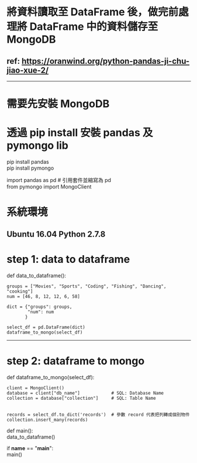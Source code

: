 # 將資料讀取至 DataFrame 後，做完前處理將 DataFrame 中的資料儲存至 MongoDB
ref: https://oranwind.org/python-pandas-ji-chu-jiao-xue-2/ 
-----------------------------------------------------------------------------------
-----------------------------------------------------------------------------------
# 需要先安裝 MongoDB
# 透過 pip install 安裝 pandas 及 pymongo lib
pip install pandas  
pip install pymongo  

import pandas as pd                # 引用套件並縮寫為 pd  
from pymongo import MongoClient

# 系統環境
Ubuntu 16.04
Python 2.7.8
-------------------------------------------------------------------------------
# step 1: data to dataframe #

def data_to_dataframe():

    groups = ["Movies", "Sports", "Coding", "Fishing", "Dancing", "cooking"]
    num = [46, 8, 12, 12, 6, 58]

    dict = {"groups": groups,
            "num": num
           }

    select_df = pd.DataFrame(dict)
    dataframe_to_mongo(select_df)

-----

# step 2: dataframe to mongo #

def dataframe_to_mongo(select_df):

    client = MongoClient()
    database = client["db_name"]            # SQL: Database Name
    collection = database["collection"]     # SQL: Table Name


    records = select_df.to_dict('records')  # 參數 record 代表把列轉成個別物件
    collection.insert_many(records)


def main():  
    data_to_dataframe()


if __name__ == "__main__":  
    main()

